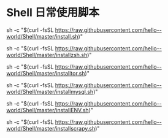 # Shell 日常使用脚本


sh -c "$(curl -fsSL https://raw.githubusercontent.com/hello--world/Shell/master/install.sh)"

sh -c "$(curl -fsSL https://raw.githubusercontent.com/hello--world/Shell/master/installzsh.sh)"

sh -c "$(curl -fsSL https://raw.githubusercontent.com/hello--world/Shell/master/installtor.sh)"

sh -c "$(curl -fsSL https://raw.githubusercontent.com/hello--world/Shell/master/installmysql.sh)"

sh -c "$(curl -fsSL https://raw.githubusercontent.com/hello--world/Shell/master/installENV.sh)"

sh -c "$(curl -fsSL https://raw.githubusercontent.com/hello--world/Shell/master/installscrapy.sh)"
